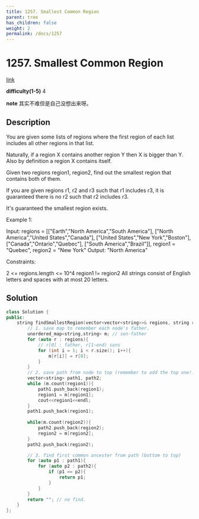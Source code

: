 ```yaml
---
title: 1257. Smallest Common Region
parent: tree
has_children: false
weight: 2
permalink: /docs/1257
---
```

# 1257. Smallest Common Region
[link](https://leetcode.com/problems/smallest-common-region/)

**difficulty(1-5)**
4

**note**
其实不难但是自己没想出来呀。

## Description
You are given some lists of regions where the first region of each list includes all other regions in that list.

Naturally, if a region X contains another region Y then X is bigger than Y. Also by definition a region X contains itself.

Given two regions region1, region2, find out the smallest region that contains both of them.

If you are given regions r1, r2 and r3 such that r1 includes r3, it is guaranteed there is no r2 such that r2 includes r3.

It's guaranteed the smallest region exists.

 

Example 1:

Input:
regions = [["Earth","North America","South America"],
["North America","United States","Canada"],
["United States","New York","Boston"],
["Canada","Ontario","Quebec"],
["South America","Brazil"]],
region1 = "Quebec",
region2 = "New York"
Output: "North America"
 

Constraints:

2 <= regions.length <= 10^4
region1 != region2
All strings consist of English letters and spaces with at most 20 letters.

## Solution
```c++
class Solution {
public:
    string findSmallestRegion(vector<vector<string>>& regions, string region1, string region2) {
        // 1. save map to remember each node's father.
        unordered_map<string,string> m; // son-father
        for (auto r : regions){
            // r[0] : father, r[1~end) sons
            for (int i = 1; i < r.size(); i++){
                m[r[i]] = r[0];
            }
        }
        // 2. save path from node to top (remember to add the top one!!!)
        vector<string> path1, path2;
        while (m.count(region1)){
            path1.push_back(region1);
            region1 = m[region1];
            cout<<region1<<endl;
        }
        path1.push_back(region1);
        
        while(m.count(region2)){
            path2.push_back(region2);
            region2 = m[region2];
        }
        path2.push_back(region2);

        // 3. find first common ancester from path (bottom to top)
        for (auto p1 : path1){
            for (auto p2 : path2){
                if (p1 == p2){
                    return p1;
                }
            }
        }
        return ""; // no find.
    }
};
```